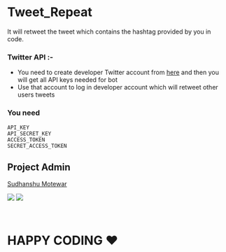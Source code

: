 # Tweet_Repeat

It will retweet the tweet which contains the hashtag provided by you in code.

### Twitter API :-
- You need to create developer Twitter account from [here](https://developer.twitter.com/en/portal/dashboard) and then you will get all API keys needed for bot
- Use that account to log in developer account which will retweet other users tweets

### You need
```
API_KEY
API_SECRET_KEY
ACCESS_TOKEN
SECRET_ACCESS_TOKEN
```

## Project Admin
<p>
    <a href="https://www.linkedin.com/in/sudhanshu-motewar/">Sudhanshu Motewar</a>
</p>
<p>
  <img src="https://img.shields.io/badge/SudhanshuMotewar%20-%230077B5.svg?&style=for-the-badge&logo=linkedin&logoColor=white"/>
  <img src="https://img.shields.io/badge/sudhanshu.motewar%20-%23E4405F.svg?&style=for-the-badge&logo=Instagram&logoColor=white"/>                                                                                     
</p>

<br />

# HAPPY CODING ❤️
